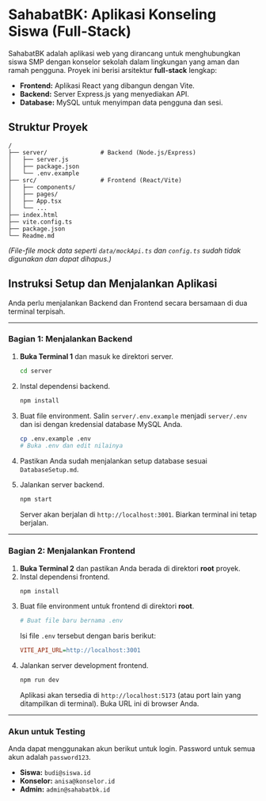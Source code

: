 # SahabatBK: Aplikasi Konseling Siswa (Full-Stack)

SahabatBK adalah aplikasi web yang dirancang untuk menghubungkan siswa SMP dengan konselor sekolah dalam lingkungan yang aman dan ramah pengguna. Proyek ini berisi arsitektur **full-stack** lengkap:

-   **Frontend:** Aplikasi React yang dibangun dengan Vite.
-   **Backend:** Server Express.js yang menyediakan API.
-   **Database:** MySQL untuk menyimpan data pengguna dan sesi.

## Struktur Proyek

```
/
├── server/               # Backend (Node.js/Express)
│   ├── server.js
│   ├── package.json
│   └── .env.example
├── src/                  # Frontend (React/Vite)
│   ├── components/
│   ├── pages/
│   ├── App.tsx
│   └── ...
├── index.html
├── vite.config.ts
├── package.json
└── Readme.md
```
*(File-file mock data seperti `data/mockApi.ts` dan `config.ts` sudah tidak digunakan dan dapat dihapus.)*

## Instruksi Setup dan Menjalankan Aplikasi

Anda perlu menjalankan Backend dan Frontend secara bersamaan di dua terminal terpisah.

---

### Bagian 1: Menjalankan Backend

1.  **Buka Terminal 1** dan masuk ke direktori server.
    ```bash
    cd server
    ```
2.  Instal dependensi backend.
    ```bash
    npm install
    ```
3.  Buat file environment. Salin `server/.env.example` menjadi `server/.env` dan isi dengan kredensial database MySQL Anda.
    ```bash
    cp .env.example .env
    # Buka .env dan edit nilainya
    ```
4.  Pastikan Anda sudah menjalankan setup database sesuai `DatabaseSetup.md`.

5.  Jalankan server backend.
    ```bash
    npm start
    ```
    Server akan berjalan di `http://localhost:3001`. Biarkan terminal ini tetap berjalan.

---

### Bagian 2: Menjalankan Frontend

1.  **Buka Terminal 2** dan pastikan Anda berada di direktori **root** proyek.
2.  Instal dependensi frontend.
    ```bash
    npm install
    ```
3.  Buat file environment untuk frontend di direktori **root**.
    ```bash
    # Buat file baru bernama .env
    ```
    Isi file `.env` tersebut dengan baris berikut:
    ```ini
    VITE_API_URL=http://localhost:3001
    ```
4.  Jalankan server development frontend.
    ```bash
    npm run dev
    ```
    Aplikasi akan tersedia di `http://localhost:5173` (atau port lain yang ditampilkan di terminal). Buka URL ini di browser Anda.

---

### Akun untuk Testing

Anda dapat menggunakan akun berikut untuk login. Password untuk semua akun adalah `password123`.

-   **Siswa:** `budi@siswa.id`
-   **Konselor:** `anisa@konselor.id`
-   **Admin:** `admin@sahabatbk.id`
